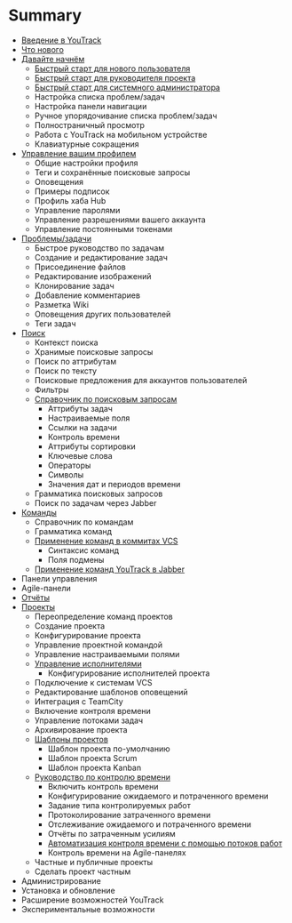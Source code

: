 # Summary

* [Введение в YouTrack](README.md)
* [Что нового](chto-novogo.md)
* [Давайте начнём](chapter1.md)
  * [Быстрый старт для нового пользователя](chapter1/bistrii-start-dlya-novogo-polzovatelya.md)
  * [Быстрый старт для руководителя проекта](chapter1/bistrii-start-dlya-rukovoditelya-proekta.md)
  * [Быстрый старт для системного администратора](chapter1/bistrii-start-dlya-sistemnogo-administratora.md)
  * Настройка списка проблем/задач
  * Настройка панели навигации
  * Ручное упорядочивание списка проблем/задач
  * Полностраничный просмотр
  * Работа с YouTrack на мобильном устройстве
  * Клавиатурные сокращения
* [Управление вашим профилем](upravlenie-vashim-profilem.md)
  * Общие настройки профиля
  * Теги и сохранённые поисковые запросы
  * Оповещения
  * Примеры подписок
  * Профиль хаба Hub
  * Управление паролями
  * Управление разрешениями вашего аккаунта
  * Управление постоянными токенами
* [Проблемы/задачи](problemizadachi.md)
  * Быстрое руководство по задачам
  * Создание и редактирование задач
  * Присоединение файлов
  * Редактирование изображений
  * Клонирование задач
  * Добавление комментариев
  * Разметка Wiki
  * Оповещения других пользователей
  * Теги задач
* [Поиск](poisk.md)
  * Контекст поиска
  * Хранимые поисковые запросы
  * Поиск по аттрибутам
  * Поиск по тексту
  * Поисковые предложения для аккаунтов пользователей
  * Фильтры
  * [Справочник по поисковым запросам](poisk/spravochnik-po-poiskovim-zaprosam.md)
    * Аттрибуты задач
    * Настраиваемые поля
    * Ссылки на задачи
    * Контроль времени
    * Аттрибуты сортировки
    * Ключевые слова
    * Операторы
    * Символы
    * Значения дат и периодов времени
  * Грамматика поисковых запросов
  * Поиск по задачам через  Jabber
* [Команды](komandi.md)
  * Справочник по командам
  * Грамматика команд
  * [Применение команд в коммитах VCS](komandi/primenenie-komand-v-kommitah-vcs.md)
    * Синтаксис команд
    * Поля подмены
  * [Применение команд YouTrack в Jabber](komandi/primenenie-komand-youtrack-v-jabber.md)
* Панели управления
* Agile-панели
* [Отчёты](otchyoti.md)
* [Проекты](proekti.md)
  * Переопределение команд проектов
  * Создание проекта
  * Конфигурирование проекта
  * Управление проектной командой
  * Управление настраиваемыми полями
  * [Управление исполнителями](proekti/upravlenie-ispolnitelyami.md)
    * Конфигурирование исполнителей проекта
  * Подключение к системам VCS
  * Редактирование шаблонов оповещений
  * Интеграция с TeamCity
  * Включение контроля времени
  * Управление потоками задач
  * Архивирование проекта
  * [Шаблоны проектов](proekti/shabloni-proektov.md)
    * Шаблон проекта по-умолчанию
    * Шаблон проекта Scrum
    * Шаблон проекта Kanban
  * [Руководство по контролю времени](proekti/rukovodstvo-po-kontrolyu-vremeni.md)
    * Включить контроль времени
    * Конфигурирование ожидаемого и потраченного времени
    * Задание типа контролируемых работ
    * Протоколирование затраченного времени
    * Отслеживание ожидаемого и потраченного времени
    * Отчёты по затраченным усилиям
    * [Автоматизация контроля времени с помощью потоков работ](proekti/avtomatizatsiya-kontrolya-vremeni-s-pomoschyu-potokov-zadach.md)
    * Контроль времени на  Agile-панелях
  * Частные и публичные проекты
  * Сделать проект частным
* Администрирование
* Установка и обновление
* Расширение возможностей YouTrack
* Экспериментальные возможности

